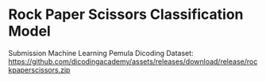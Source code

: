 # Rock Paper Scissors Classification Model
Submission Machine Learning Pemula Dicoding
Dataset: https://github.com/dicodingacademy/assets/releases/download/release/rockpaperscissors.zip
